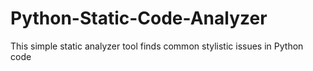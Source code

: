 # Python-Static-Code-Analyzer
This simple static analyzer tool finds common stylistic issues in Python code
